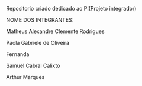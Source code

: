 Repositorio criado dedicado ao PI(Projeto integrador) 

NOME DOS INTEGRANTES:

Matheus Alexandre Clemente Rodrigues

Paola Gabriele de Oliveira

Fernanda 

Samuel Cabral Calixto

Arthur Marques
